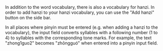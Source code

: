 In addition to the word vocabulary, there is also a vocabulary for hanzi. In
order to add hanzi to your hanzi vocabulary, you can use the "Add hanzi" button
on the side bar.

In all places where pinyin must be entered (e.g. when adding a hanzi to the
vocabulary), the input field converts syllables with a following number
(1 to 4) to syllables with the corresponding tone marks. For example, the text
"zhong1guo2" becomes "zhōngguó" when entered into a pinyin input field.
